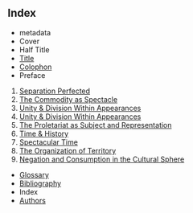 ## Index

- metadata
- Cover
- Half Title
- [Title](title.md)
- [Colophon](colophon.md)
- Preface

1. [Separation Perfected](01.md)
1. [The Commodity as Spectacle](02.md)
1. [Unity & Division Within Appearances](03.md)
1. [Unity & Division Within Appearances](04.md)
1. [The Proletariat as Subject and Representation](05.md)
1. [Time & History](06.md)
1. [Spectacular Time](07.md)
1. [The Organization of Territory](08.md)
1. [Negation and Consumption in the Cultural Sphere](09.md)

- [Glossary](glossary.md)
- [Bibliography](bibliography.md)
- Index
- [Authors](authors.md)

